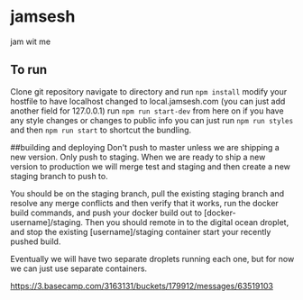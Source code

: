 # jamsesh
jam wit me

## To run
Clone git repository
navigate to directory and run `npm install`
modify your hostfile to have localhost changed to local.jamsesh.com (you can just add another field for 127.0.0.1)
run `npm run start-dev`
from here on if you have any style changes or changes to public info you can just run `npm run styles` and then `npm run start` to shortcut the bundling.

##building and deploying
Don't push to master unless we are shipping a new version. Only push to staging. When we are ready to ship a new version to production we will merge test and staging and then create a new staging branch to push to.

You should be on the staging branch, pull the existing staging branch and resolve any merge conflicts and then verify that it works, run the docker build commands, and push your docker build out to [docker-username]/staging. Then you should remote in to the digital ocean droplet, and stop the existing [username]/staging container start your recently pushed build.

Eventually we will have two separate droplets running each one, but for now we can just use separate containers.

https://3.basecamp.com/3163131/buckets/179912/messages/63519103
